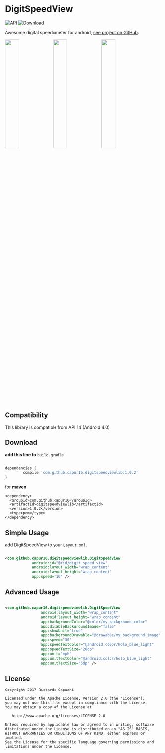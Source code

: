 # DigitSpeedView

[![API](https://img.shields.io/badge/API-14%2B-brightgreen.svg?style=flat)](https://android-arsenal.com/api?level=14)
[![Download](https://api.bintray.com/packages/capur16/maven/DigitSpeedView/images/download.svg?version=1.0.2) ](https://bintray.com/capur16/maven/DigitSpeedView/1.0.2/link)

Awesome digital speedometer for android, [see project on GitHub](https://github.com/capur16/DigitSpeedView).

<img src="https://github.com/capur16/DigitSpeedView/blob/master/images/DigitSpeedView1.png" width="30%" />
<img src="https://github.com/capur16/DigitSpeedView/blob/master/images/DigitSpeedView2.png" width="30%" />
<img src="https://github.com/capur16/DigitSpeedView/blob/master/images/DigitSpeedView3.png" width="30%" />

Compatibility
-------------

This library is compatible from API 14 (Android 4.0).

Download
-------------

**add this line to** `build.gradle`

```gradle

dependencies {
	    compile 'com.github.capur16:digitspeedviewlib:1.0.2'
}

```

for **maven**

```maven
<dependency>
  <groupId>com.github.capur16</groupId>
  <artifactId>digitspeedviewlib</artifactId>
  <version>1.0.2</version>
  <type>pom</type>
</dependency>
```

Simple Usage
-------------
add DigitSpeedView to your `Layout.xml`.<br>
```xml

<com.github.capur16.digitspeedviewlib.DigitSpeedView
            android:id="@+id/digit_speed_view"
            android:layout_width="wrap_content"
            android:layout_height="wrap_content"
            app:speed="16" />

```

Advanced Usage
-------------

```xml

<com.github.capur16.digitspeedviewlib.DigitSpeedView
                android:layout_width="wrap_content"
                android:layout_height="wrap_content"
                app:backgroundColor="@color/my_background_color"
                app:disableBackgroundImage="false"
                app:showUnit="true"
                app:backgroundDrawable="@drawable/my_background_image"
                app:speed="30"
                app:speedTextColor="@android:color/holo_blue_light"
                app:speedTextSize="20dp"
                app:unit="mph"
                app:unitTextColor="@android:color/holo_blue_light"
                app:unitTextSize="5dp" />

```

License
-------

    Copyright 2017 Riccardo Capuani

    Licensed under the Apache License, Version 2.0 (the "License");
    you may not use this file except in compliance with the License.
    You may obtain a copy of the License at
    
       http://www.apache.org/licenses/LICENSE-2.0
    
    Unless required by applicable law or agreed to in writing, software
    distributed under the License is distributed on an "AS IS" BASIS,
    WITHOUT WARRANTIES OR CONDITIONS OF ANY KIND, either express or implied.
    See the License for the specific language governing permissions and
    limitations under the License.